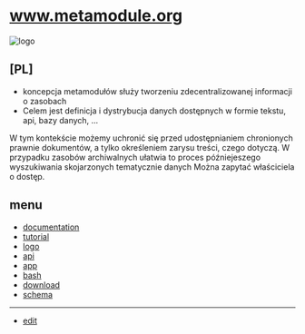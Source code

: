 # www.metamodule.org

![logo](http://logo.metamodule.org/1/cover.png)

## [PL]

+ koncepcja metamodułów służy tworzeniu zdecentralizowanej informacji o zasobach
+ Celem jest definicja i dystrybucja danych dostępnych w formie tekstu, api, bazy danych, ...

W tym kontekście możemy uchronić się przed udostępnianiem chronionych prawnie dokumentów, a tylko określeniem zarysu treści, czego dotyczą.
W przypadku zasobów archiwalnych ułatwia to proces późniejeszego wyszukiwania skojarzonych tematycznie danych
Można zapytać właściciela o dostęp.


## menu

+ [documentation](http://docs.metamodule.org)
+ [tutorial](http://tutorial.metamodule.org)
+ [logo](http://logo.metamodule.org)
+ [api](http://api.metamodule.org)
+ [app](http://app.metamodule.org)
+ [bash](http://bash.metamodule.org)
+ [download](http://download.metamodule.org)
+ [schema](http://schema.metamodule.org)


---

+ [edit](https://github.com/meta-module/www/edit/main/README.md)
